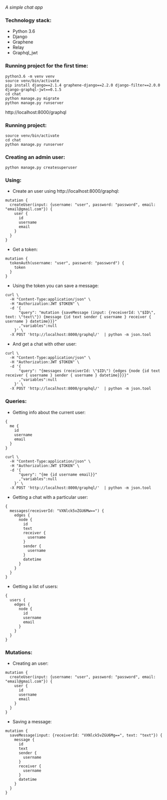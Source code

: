 _A simple chat app_

### Technology stack:
* Python 3.6
* Django
* Graphene
* Relay
* Graphql_jwt

### Running project for the first time:

```
python3.6 -m venv venv
source venv/bin/activate
pip install django==2.1.4 graphene-django==2.2.0 django-filter==2.0.0 django-graphql-jwt==0.1.5
cd chat
python manage.py migrate
python manage.py runserver
```
http://localhost:8000/graphql

### Running project:

```
source venv/bin/activate
cd chat
python manage.py runserver
```

### Creating an admin user:

```
python manage.py createsuperuser
```

### Using:

* Create an user using http://localhost:8000/graphql:
```
mutation {
  createUser(input: {username: "user", password: "password", email: "email@gmail.com"}) {
    user {
      id
      username
      email
    }
  }
}
```

* Get a token:
```
mutation {
  tokenAuth(username: "user", password: "password") {
    token
  }
}
```

* Using the token you can save a message:
```
curl \
  -H "Content-Type:application/json" \
  -H "Authorization:JWT $TOKEN" \
  -d '{
      "query": "mutation {saveMessage (input: {receiverId: \"$ID\", text: \"text\"}) {message {id text sender { username } receiver { username } datetime}}}"
      ,"variables":null
    }' \
  -X POST 'http://localhost:8000/graphql/'  | python -m json.tool
```

* And get a chat with other user:
```
curl \
  -H "Content-Type:application/json" \
  -H "Authorization:JWT $TOKEN" \
  -d '{
      "query": "{messages (receiverId: \"$ID\") {edges {node {id text receiver { username } sender { username } datetime}}}}"
      ,"variables":null
    }' \
  -X POST 'http://localhost:8000/graphql/'  | python -m json.tool
```

### Queries:

* Getting info about the current user:
```
{
  me {
    id
    username
    email
  }
}

curl \
  -H "Content-Type:application/json" \
  -H "Authorization:JWT $TOKEN" \
  -d '{
      "query": "{me {id username email}}"
      ,"variables":null
    }' \
  -X POST 'http://localhost:8000/graphql/'  | python -m json.tool
```

* Getting a chat with a particular user:
```
{
  messages(receiverId: "VXNlck5vZGU6Mw==") {
    edges {
      node {
        id
        text
        receiver {
          username
        }
        sender {
          username
        }
        datetime
      }
    }
  }
}
```

* Getting a list of users:
```
{
  users {
    edges {
      node {
        id
        username
        email
      }
    }
  }
}
```

### Mutations:

* Creating an user:
```
mutation {
  createUser(input: {username: "user", password: "password", email: "email@gmail.com"}) {
    user {
      id
      username
      email
    }
  }
}
```

* Saving a message:
```
mutation {
  saveMessage(input: {receiverId: "VXNlck5vZGU6Mg==", text: "text"}) {
    message {
      id
      text
      sender {
        username
      }
      receiver {
        username
      }
      datetime
    }
  }
}
```
